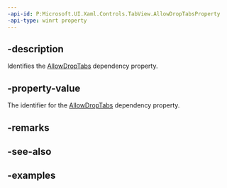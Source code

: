 ```yaml
---
-api-id: P:Microsoft.UI.Xaml.Controls.TabView.AllowDropTabsProperty
-api-type: winrt property
---
```


## -description

Identifies the [AllowDropTabs](tabview_allowdroptabs.md) dependency property.

## -property-value

The identifier for the [AllowDropTabs](tabview_allowdroptabs.md) dependency property.

## -remarks

## -see-also

## -examples

